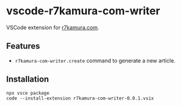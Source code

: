 # vscode-r7kamura-com-writer

VSCode extension for [r7kamura.com](https://r7kamura.com/).

## Features

- `r7kamura-com-writer.create` command to generate a new article.

## Installation

```
npx vsce package
code --install-extension r7kamura-com-writer-0.0.1.vsix
```
